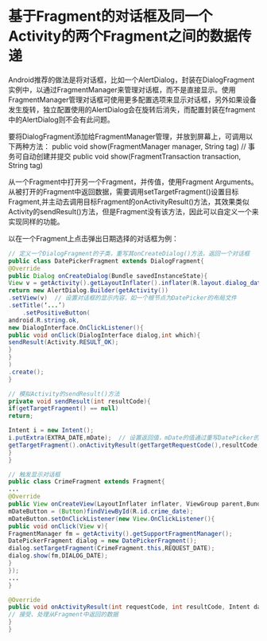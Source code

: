 # 基于Fragment的对话框及同一个Activity的两个Fragment之间的数据传递

Android推荐的做法是将对话框，比如一个AlertDialog，封装在DialogFragment实例中，以通过FragmentManager来管理对话框，而不是直接显示。使用FragmentManager管理对话框可使用更多配置选项来显示对话框，另外如果设备发生旋转，独立配置使用的AlertDialog会在旋转后消失，而配置封装在fragment中的AlertDialog则不会有此问题。

要将DialogFragment添加给FragmentManager管理，并放到屏幕上，可调用以下两种方法：
public void show(FragmentManager manager, String tag)  // 事务可自动创建并提交
public void show(FragmentTransaction transaction, String tag)

从一个Fragment中打开另一个Fragment，并传值，使用Fragment Arguments。
从被打开的Fragment中返回数据，需要调用setTargetFragment()设置目标Fragment,并主动去调用目标Fragment的onActivityResult()方法，其效果类似Activity的sendResult()方法，但是Fragment没有该方法，因此可以自定义一个来实现同样的功能。

以在一个Fragment上点击弹出日期选择的对话框为例：
```java
// 定义一个DialogFragment的子类，重写其onCreateDialog()方法，返回一个对话框
public class DatePickerFragment extends DialogFragment{
@Override
public Dialog onCreateDialog(Bundle savedInstanceState){
View v = getActivity().getLayoutInflater().inflater(R.layout.dialog_date,null);
return new AlertDialog.Builder(getActivity())
.setView(v)  // 设置对话框的显示内容，如一个根节点为DatePicker的布局文件
.setTitle(‘...’)
	.setPositiveButton(
android.R.string.ok,
new DialogInterface.OnClickListener(){
public void onClick(DialogInterface dialog,int which){
sendResult(Activity.RESULT_OK);
}
}
)
.create();
}

// 模拟Activity的sendResult()方法
private void sendResult(int resultCode){  
if(getTargetFragment() == null)
return;

Intent i = new Intent();
i.putExtra(EXTRA_DATE,mDate);  // 设置返回值，mDate的值通过重写DatePicker的onDateChanged()方法进行设置
getTargetFragment().onActivityResult(getTargetRequestCode(),resultCode,i);
}
}

// 触发显示对话框
public class CrimeFragment extends Fragment{
...
@Override
public View onCreateView(LayoutInflater inflater, ViewGroup parent,Bundle savedInstanceState){
mDateButton = (Button)findViewById(R.id.crime_date);
mDateButton.setOnClickListener(new View.OnClickListener(){
public void onClick(View v){
FragmentManager fm = getActivity().getSupportFragmentManager();
DatePickerFragment dialog = new DatePickerFragment();
dialog.setTargetFragment(CrimeFragment.this,REQUEST_DATE);
dialog.show(fm,DIALOG_DATE);
}
}); 
...
}

@Override
public void onActivityResult(int requestCode, int resultCode, Intent data){
// 接受、处理从Fragment中返回的数据
}
}
```